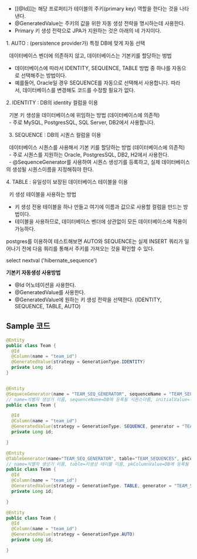 - [[@Id]]는 해당 프로퍼티가 테이블의 주키(primary key) 역할을 한다는 것을 나타낸다.
- @GeneratedValue는 주키의 값을 위한 자동 생성 전략을 명시하는데 사용한다.
- Primary 키 생성 전략으로 JPA가 지원하는 것은 아래의 네 가지이다.


1. AUTO : (persistence provider가) 특정 DB에 맞게 자동 선택

  데이터베이스 벤더에 의존하지 않고, 데이터베이스는 기본키를 할당하는 벙법  
- 데이터베이스에 따라서 IDENTITY, SEQUENCE, TABLE 방법 중 하나를 자동으로 선택해주는 방법이다.  
- 예를들어, Oracle일 경우 SEQUENCE를 자동으로 선택해서 사용합니다. 따라서, 데이터베이스를 변경해도 코드를 수정할 필요가 없다.


2. IDENTITY : DB의 identity 컬럼을 이용

  기본 키 생성을 데이터베이스에 위임하는 방법 (데이터베이스에 의존적)  
  - 주로 MySQL, PostgresSQL, SQL Server, DB2에서 사용합니다.


3. SEQUENCE : DB의 시퀀스 컬럼을 이용

  데이터베이스 시퀀스를 사용해서 기본 키를 할당하는 방법 (데이터베이스에 의존적)  
  - 주로 시퀀스를 지원하는 Oracle, PostgresSQL, DB2, H2에서 사용한다.   
  - @SequenceGenerator를 사용하여 시퀀스 생성기를 등록하고, 실제 데이터베이스의 생성될 시퀀스이름을 지정해줘야 한다.


4. TABLE : 유일성이 보장된 데이터베이스 테이블을 이용

  키 생성 테이블을 사용하는 방법  
- 키 생성 전용 테이블을 하나 만들고 여기에 이름과 값으로 사용할 컬럼을 만드는 방법이다.  
- 테이블을 사용하므로, 데이터베이스 벤더에 상관없이 모든 데이터베이스에 적용이 가능하다.  
  
postgres를 이용하여 테스트해보면 AUTO와 SEQUENCE는 실제 INSERT 쿼리가 일어나기 전에 다음 쿼리를 통해서 주키를 가져오는 것을 확인할 수 있다.

select nextval ('hibernate_sequence')

  
**기본키 자동생성 사용방법**
- @Id 어노테이션을 사용한다.
- @GeneratedValue를 사용한다.
- @GeneratedValue에 원하는 키 생성 전략을 선택한다. (IDENTITY, SEQUENCE, TABLE, AUTO)

## Sample 코드

```java
@Entity
public class Team {
  @Id
  @Column(name = "team_id")
  @GeneratedValue(strategy = GenerationType.IDENTITY)
  private Long id;
}


@Entity
@SequeceGenerator(name = "TEAM_SEQ_GENERATOR", sequenceName = "TEAM_SEQ", initialValue = 1, allocationSize = 1)
// name=식별자 생성기 이름, sequenceName=DB에 등록될 시퀀스이름, initialValue=최초시작하는 수, allocationSize=증가하는수)
public class Team {

  @Id
  @Column(name = "team_id")
  @GeneratedValue(strategy = GenerationType. SEQUENCE, generator = "TEAM_SEQ_GENERATOR")
  private Long id;

}

@Entity
@TableGenerator(name="TEAM_SEQ_GENERATOR", table="TEAM_SEQUENCES", pkColumnValue="TEAM_SEQ", allocationSize=1)
// name=식별자 생성기 이름, table=키생성 테이블 이름, pkColumnValue=DB에 등록될 시퀀스이름)
public class Team {
  @Id
  @Column(name = "team_id")
  @GeneratedValue(strategy = GenerationType. TABLE, generator = "TEAM_SEQ_GENERATOR")
  private Long id;

}

@Entity
public class Team {
  @Id
  @Column(name = "team_id")
  @GeneratedValue(strategy = GenerationType.AUTO)
  private Long id;

}
```